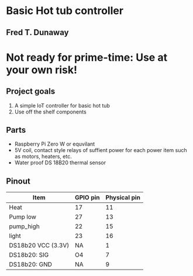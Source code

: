# Basic Hot tub controller
## Fred T. Dunaway
# Not ready for prime-time:  Use at your own risk!

## Project goals
1. A simple IoT controller for basic hot tub
1. Use off the shelf components

## Parts
* Raspberry Pi Zero W or equvilant
* 5V coil, contact style relays of suffient power for each power item such as motors, heaters, etc.
* Water proof DS 18B20 thermal sensor

## Pinout

|  Item                    | GPIO pin          | Physical pin  |
|--------------------------|-------------------|---------------|
|  Heat                    | 17                | 11            |
|  Pump low                | 27                | 13            |
|  pump_high               | 22                | 15            |
|  light                   | 23                | 16            |
|  DS18b20 VCC (3.3V)      | NA                | 1             |
|  DS18b20: SIG            | O4	               | 7             |
|  DS18b20: GND            | NA                | 9             |

